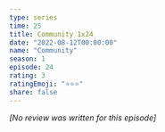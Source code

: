 ```yaml
---
type: series
time: 25
title: Community 1x24
date: "2022-08-12T00:00:00"
name: "Community"
season: 1
episode: 24
rating: 3
ratingEmoji: "⭐️⭐️⭐️"
share: false
---
```


*[No review was written for this episode]*